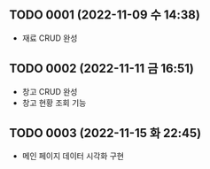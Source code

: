 ## TODO 0001 (2022-11-09 수 14:38)

* 재료 CRUD 완성

## TODO 0002 (2022-11-11 금 16:51)

* 창고 CRUD 완성
* 창고 현황 조회 기능

## TODO 0003 (2022-11-15 화 22:45)

* 메인 페이지 데이터 시각화 구현